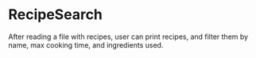 # RecipeSearch

After reading a file with recipes, user can print recipes, and filter them by name, max cooking time, and ingredients used.
